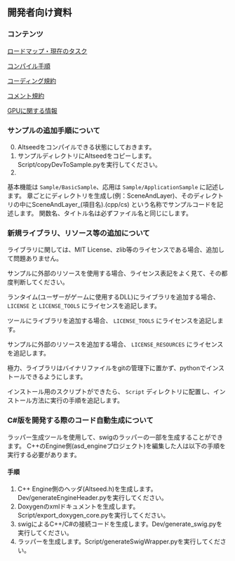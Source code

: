 ﻿## 開発者向け資料

### コンテンツ

[ロードマップ・現在のタスク](Task.md)

[コンパイル手順](HowToCompile/HowToCompile.md)

[コーディング規約](CodingRule.md)

[コメント規約](CommentRule.md)

[GPUに関する情報](GPU.md)

### サンプルの追加手順について

0. Altseedをコンパイルできる状態にしておきます。
1. サンプルディレクトリにAltseedをコピーします。Script/copyDevToSample.pyを実行してください。
2. 
基本機能は ```Sample/BasicSample```、応用は ```Sample/ApplicationSample``` に記述します。
章ごとにディレクトリを生成し(例：SceneAndLayer)、そのディレクトリの中にSceneAndLayer_(項目名).(cpp/cs) という名称でサンプルコードを記述します。
関数名、タイトル名は必ずファイル名と同じにします。


### 新規ライブラリ、リソース等の追加について

ライブラリに関しては、MIT License、zlib等のライセンスである場合、追加して問題ありません。

サンプルに外部のリソースを使用する場合、ライセンス表記をよく見て、その都度判断してください。

ランタイム(ユーザーがゲームに使用するDLL)にライブラリを追加する場合、``` LICENSE ``` と ``` LICENSE_TOOLS ``` にライセンスを追記します。

ツールにライブラリを追加する場合、 ``` LICENSE_TOOLS ``` にライセンスを追記します。

サンプルに外部のリソースを追加する場合、 ``` LICENSE_RESOURCES ``` にライセンスを追記します。

極力、ライブラリはバイナリファイルをgitの管理下に置かず、pythonでインストールできるようにします。

インストール用のスクリプトができたら、 ``` Script ``` ディレクトリに配置し、インストール方法に実行の手順を追記します。

### C#版を開発する際のコード自動生成について

ラッパー生成ツールを使用して、swigのラッパーの一部を生成することができます。
C++のEngine側(asd_engineプロジェクト)を編集した人は以下の手順を実行する必要があります。

#### 手順

1. C++ Engine側のヘッダ(Altseed.h)を生成します。Dev/generateEngineHeader.pyを実行してください。
2. Doxygenのxmlドキュメントを生成します。Script/export_doxygen_core.pyを実行してください。
3. swigによるC++/C#の接続コードを生成します。Dev/generate_swig.pyを実行してください。
4. ラッパーを生成します。Script/generateSwigWrapper.pyを実行してください。
